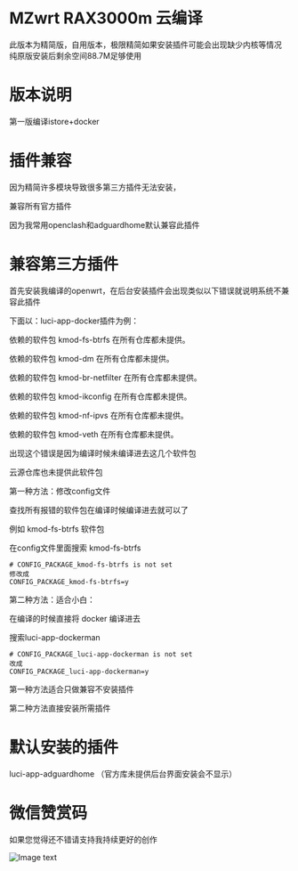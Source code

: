 # MZwrt RAX3000m 云编译
此版本为精简版，自用版本，极限精简如果安装插件可能会出现缺少内核等情况
纯原版安装后剩余空间88.7M足够使用

# 版本说明
第一版编译istore+docker

# 插件兼容
因为精简许多模块导致很多第三方插件无法安装，

兼容所有官方插件

因为我常用openclash和adguardhome默认兼容此插件

# 兼容第三方插件

首先安装我编译的openwrt，在后台安装插件会出现类似以下错误就说明系统不兼容此插件

下面以：luci-app-docker插件为例：


依赖的软件包 kmod-fs-btrfs 在所有仓库都未提供。

依赖的软件包 kmod-dm 在所有仓库都未提供。

依赖的软件包 kmod-br-netfilter 在所有仓库都未提供。

依赖的软件包 kmod-ikconfig 在所有仓库都未提供。

依赖的软件包 kmod-nf-ipvs 在所有仓库都未提供。

依赖的软件包 kmod-veth 在所有仓库都未提供。

出现这个错误是因为编译时候未编译进去这几个软件包

云源仓库也未提供此软件包

第一种方法：修改config文件

查找所有报错的软件包在编译时候编译进去就可以了

例如 kmod-fs-btrfs 软件包

在config文件里面搜索 kmod-fs-btrfs 

    # CONFIG_PACKAGE_kmod-fs-btrfs is not set
    修改成
    CONFIG_PACKAGE_kmod-fs-btrfs=y

第二种方法：适合小白：

在编译的时候直接将 docker 编译进去


搜索luci-app-dockerman

    # CONFIG_PACKAGE_luci-app-dockerman is not set
    改成
    CONFIG_PACKAGE_luci-app-dockerman=y


第一种方法适合只做兼容不安装插件

第二种方法直接安装所需插件


# 默认安装的插件
luci-app-adguardhome  （官方库未提供后台界面安装会不显示）


# 微信赞赏码
如果您觉得还不错请支持我持续更好的创作

![Image text](https://github.com/mzwrt/RAx3000m/blob/1f1223de54bcf87e85471ad04cc8814a6cdee4d9/zanshang.png)
